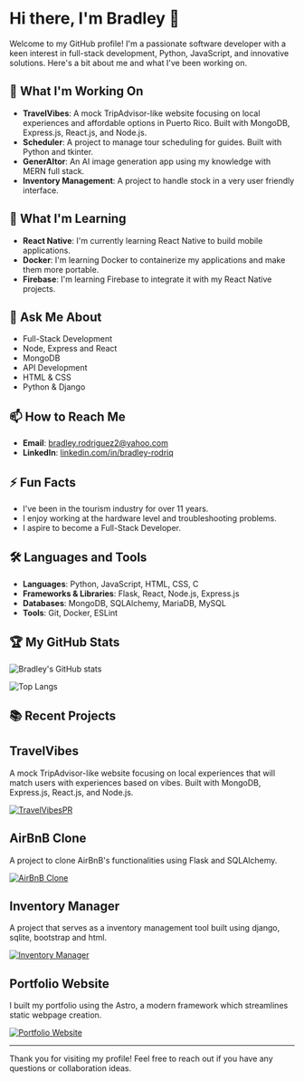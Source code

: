 # Hi there, I'm Bradley 👋

Welcome to my GitHub profile! I'm a passionate software developer with a keen interest in full-stack development, Python, JavaScript, and innovative solutions. Here's a bit about me and what I've been working on.

## 🔭 What I'm Working On
- **TravelVibes**: A mock TripAdvisor-like website focusing on local experiences and affordable options in Puerto Rico. Built with MongoDB, Express.js, React.js, and Node.js.
- **Scheduler**: A project to manage tour scheduling for guides. Built with Python and tkinter.
- **GenerAItor**: An AI image generation app using my knowledge with MERN full stack.
- **Inventory Management**: A project to handle stock in a very user friendly interface.

## 🌱 What I'm Learning
- **React Native**: I'm currently learning React Native to build mobile applications.
- **Docker**: I'm learning Docker to containerize my applications and make them more portable.
- **Firebase**: I'm learning Firebase to integrate it with my React Native projects.

## 💬 Ask Me About
- Full-Stack Development
- Node, Express and React
- MongoDB
- API Development
- HTML & CSS
- Python & Django

## 📫 How to Reach Me
- **Email**: [bradley.rodriguez2@yahoo.com](mailto:bradley.rodriguez2@yahoo.com)
- **LinkedIn**: [linkedin.com/in/bradley-rodriq](https://www.linkedin.com/in/bradley-rodriq/)

## ⚡ Fun Facts
- I've been in the tourism industry for over 11 years.
- I enjoy working at the hardware level and troubleshooting problems.
- I aspire to become a Full-Stack Developer.

## 🛠️ Languages and Tools
- **Languages**: Python, JavaScript, HTML, CSS, C
- **Frameworks & Libraries**: Flask, React, Node.js, Express.js
- **Databases**: MongoDB, SQLAlchemy, MariaDB, MySQL
- **Tools**: Git, Docker, ESLint

## 🏆 My GitHub Stats
![Bradley's GitHub stats](https://github-readme-stats.vercel.app/api?username=BradleyRodriq&show_icons=true&theme=radical)

![Top Langs](https://github-readme-stats.vercel.app/api/top-langs/?username=BradleyRodriq&layout=compact&theme=radical)

## 📚 Recent Projects

## TravelVibes
A mock TripAdvisor-like website focusing on local experiences that will match users with experiences based on vibes. Built with MongoDB, Express.js, React.js, and Node.js.

[![TravelVibesPR](https://img.shields.io/badge/TravelVibesPR-000000?style=for-the-badge&logo=github)](https://github.com/BradleyRodriq/TravelVibesPR)

## AirBnB Clone
A project to clone AirBnB's functionalities using Flask and SQLAlchemy.

[![AirBnB Clone](https://img.shields.io/badge/AirBnB%20Clone-000000?style=for-the-badge&logo=github)](https://github.com/BradleyRodriq/holbertonschool-AirBnB_clone_v4)

## Inventory Manager
A project that serves as a inventory management tool built using django, sqlite, bootstrap and html.

[![Inventory Manager](https://img.shields.io/badge/Inventory%20Manager-000000?style=for-the-badge&logo=github)](https://github.com/BradleyRodriq/inventory-manager)

## Portfolio Website
I built my portfolio using the Astro, a modern framework which streamlines static webpage creation.

[![Portfolio Website](https://img.shields.io/badge/Portfolio%20Website-000000?style=for-the-badge&logo=github)](https://bradleyrodriq.github.io/portfolio/)

---

Thank you for visiting my profile! Feel free to reach out if you have any questions or collaboration ideas.
